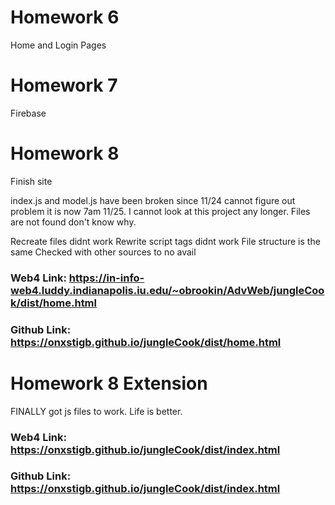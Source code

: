 # Homework 6

Home and Login Pages

# Homework 7

Firebase

# Homework 8

Finish site

index.js and model.js have been broken since 11/24 cannot figure out problem it is now 7am 11/25. I cannot look at this project any longer. Files are not found don't know why.

Recreate files didnt work
Rewrite script tags didnt work
File structure is the same
Checked with other sources to no avail

### Web4 Link: https://in-info-web4.luddy.indianapolis.iu.edu/~obrookin/AdvWeb/jungleCook/dist/home.html

### Github Link: https://onxstigb.github.io/jungleCook/dist/home.html

# Homework 8 Extension

FINALLY got js files to work. Life is better.

### Web4 Link: https://onxstigb.github.io/jungleCook/dist/index.html

### Github Link: https://onxstigb.github.io/jungleCook/dist/index.html
